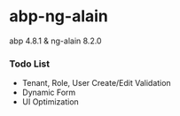 # abp-ng-alain
abp 4.8.1 &amp; ng-alain 8.2.0

### Todo List
- Tenant, Role, User Create/Edit Validation
- Dynamic Form
- UI Optimization